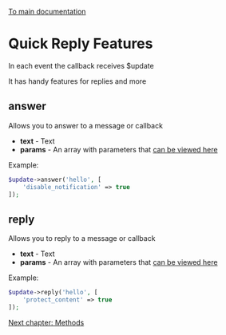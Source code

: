 [To main documentation](00_MAIN.md)

# Quick Reply Features

In each event the callback receives $update

It has handy features for replies and more

## answer

Allows you to answer to a message or callback

- **text** - Text
- **params** - An array with parameters that [can be viewed here](https://core.telegram.org/bots/api#sendmessage)

Example:

```php
$update->answer('hello', [
    'disable_notification' => true
]);
```

## reply

Allows you to reply to a message or callback

- **text** - Text
- **params** - An array with parameters that [can be viewed here](https://core.telegram.org/bots/api#sendmessage)

Example:

```php
$update->reply('hello', [
    'protect_content' => true
]);
```

[Next chapter: Methods](04_METHODS.md)